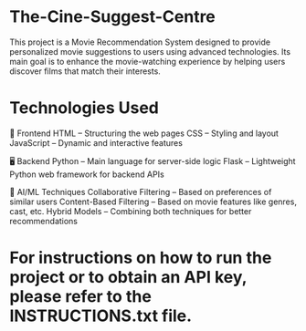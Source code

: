 # The-Cine-Suggest-Centre

This project is a Movie Recommendation System designed to provide personalized movie suggestions to users using advanced technologies. Its main goal is to enhance the movie-watching experience by helping users discover films that match their interests.

# Technologies Used

🔧 Frontend
HTML – Structuring the web pages
CSS – Styling and layout
JavaScript – Dynamic and interactive features

🖥️ Backend
Python – Main language for server-side logic
Flask – Lightweight Python web framework for backend APIs

🧠 AI/ML Techniques
Collaborative Filtering – Based on preferences of similar users
Content-Based Filtering – Based on movie features like genres, cast, etc.
Hybrid Models – Combining both techniques for better recommendations


# For instructions on how to run the project or to obtain an API key, please refer to the INSTRUCTIONS.txt file.
